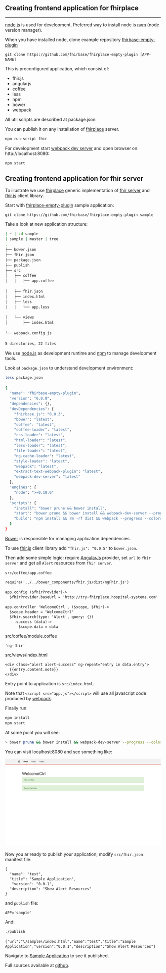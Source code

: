 ## Creating frontend application for fhirplace

---

[node.js](http://nodejs.org/) is used for development.
Preferred way to install node is [nvm](https://github.com/creationix/nvm#installation)
(node version manager).

When you have installed node,
clone example repository [fhirbase-empty-plugin]()

```
git clone https://github.com/fhirbase/fhirplace-empty-plugin [APP-NAME]
```

This is preconfigured application, which consist of:

* fhir.js
* angularjs
* coffee
* less
* npm
* bower
* webpack

All util scripts are described at package.json

You can publish it on any installation of
[fhirplace]() server.

```sh
npm run-script fhir
```

For development start [webpack dev server](http://webpack.github.io/docs/webpack-dev-server.html) and
open browser on http://localhost:8080:

```sh
npm start
```

## Creating frontend application for fhir server

To illustrate we use [fhirplace](http://fhirplace.health-samurai.io/)
generic implementation of [fhir server](http://www.hl7.org/implement/standards/fhir/http.html)
and [fhir.js](https://github.com/FHIR/fhir.js) client library.

Start with [fhirplace-empty-plugin](https://github.com/fhirbase/fhirplace-empty-plugin) sample application:

```
git clone https://github.com/fhirbase/fhirplace-empty-plugin sample
```

Take a look at new application structure:

```sh
| ~ | cd sample 
| sample | master | tree   
.
├── bower.json
├── fhir.json
├── package.json
├── publish
├── src
│   ├── coffee
│   │   ├── app.coffee

│   ├── fhir.json
│   ├── index.html
│   ├── less
│   │   └── app.less

│   └── views
│       ├── index.html

└── webpack.config.js

5 directories, 22 files
```

We use [node.js](http://nodejs.org/) as development runtime and [npm](https://www.npmjs.org/) to manage development tools.

Look at `package.json` to understand development environment:

```sh
less package.json

{
  "name": "fhirbase-empty-plugin",
  "version": "0.0.0",
  "dependencies": {},
  "devDependencies": {
    "fhirbase.js": "0.0.3",
    "bower": "latest",
    "coffee": "latest",
    "coffee-loader": "latest",
    "css-loader": "latest",
    "html-loader": "latest",
    "less-loader": "latest",
    "file-loader": "latest",
    "ng-cache-loader": "latest",
    "style-loader": "latest",
    "webpack": "latest",
    "extract-text-webpack-plugin": "latest",
    "webpack-dev-server": "latest"
  },
  "engines": {
    "node": ">=0.10.0"
  },
  "scripts": {
    "install": "bower prune && bower install",
    "start": "bower prune && bower install && webpack-dev-server --progress --colors",
    "build": "npm install && rm -rf dist && webpack --progress --colors"
  }
}
```

[Bower](http://bower.io/) is responsible for managing application dependencies.

To use [fhir.js](https://github.com/FHIR/fhir.js) client library
add `"fhir.js": "0.0.5"` to `bower.json`.

Then add some simple logic:
require [AngularJs](https://angularjs.org/) provider,
set `url` to `fhir server` and get all `Alert` resources from `fhir server`.

`src/coffee/app.coffee`

```
require('../../bower_components/fhir.js/dist/ngFhir.js')

app.config ($fhirProvider)->
  $fhirProvider.baseUrl = 'http://try-fhirplace.hospital-systems.com'

app.controller 'WelcomeCtrl', ($scope, $fhir)->
  $scope.header = "WelcomeCtrl"
  $fhir.search(type: 'Alert', query: {})
    .success (data)->
      $scope.data = data
```

src/coffee/module.coffee

```
'ng-fhir'
```

src/views/index.html

```
<div class="alert alert-success" ng-repeat="entry in data.entry">
  {{entry.content.note}}
</div>
```

Entry point to application is `src/index.html`.

Note that `<script src="app.js"></script>` will use all javascript code produced by [webpack](http://webpack.github.io/).

Finally run:

```sh
npm install
npm start
```

At some point you will see:

```sh
> bower prune && bower install && webpack-dev-server --progress --colors
```

You can visit localhost:8080 and see something like:

![Screenshot of Your Sample Application](../imgs/sample.png)

Now you ar ready to publish your application, modify `src/fhir.json` manifest file:

```
{
  "name": "test",
  "title": "Sample Application",
   "version": "0.0.1",
  "description": "Show Alert Resources"
}
```

and `publish` file:

```
APP='sample'
```

And:

```
./publish

{"url":"\/sample\/index.html","name":"test","title":"Sample Application","version":"0.0.1","description":"Show Alert Resources"}
```

Navigate to [Sample Application](http://fhirplace.health-samurai.io/sample/index.html#/) to see it published.

Full sources available at [github](https://github.com/fhirbase/sample-app).